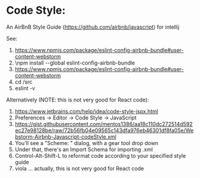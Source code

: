 Code Style:
====
An AirBnB Style Guide (https://github.com/airbnb/javascript) for intellij 

See:
1. https://www.npmjs.com/package/eslint-config-airbnb-bundle#user-content-webstorm
1. \npm install --global eslint-config-airbnb-bundle
1. https://www.npmjs.com/package/eslint-config-airbnb-bundle#user-content-webstorm
1. cd <your code>/src
1. eslint -v

Alternatively (NOTE: this is not very good for React code):
1. https://www.jetbrains.com/help/idea/code-style-jspx.html 
1. Preferences -> Editor -> Code Style -> JavaScript
1. https://gist.githubusercontent.com/mentos1386/aa18c110dc272514d592ec27e98128be/raw/72b56fb04e09565c143dfa976eb46301df8fa05e/Webstorm-Airbnb-Javascript-codeStyle.xml
1. You'll see a "Scheme: " dialog, with a gear tool drop down
1. Under that, there's an Import Schema for importing .xml 
1. Control-Alt-Shift-L to reformat code according to your specified style guide
1. viola ... actually, this is not very good for React code
